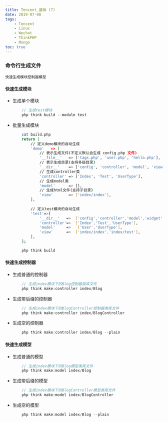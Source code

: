 ```yaml
---
title: Tencent_基础 (7)
date: 2019-07-08
tags: 
    - Tencent
    - Linux
    - Wechat
    - ThinkPHP
    - Mongo
toc: true
---
```


### 命令行生成文件
    快速生成模块控制器模型

<!-- more -->

#### 快速生成模块
- 生成单个模块
    ```php
        // 生成test模块
        php think build --module test
    ```
- 批量生成模块
    ```bash
        cat build.php
        return [
            // 定义demo模块的自动生成
            'demo'   => [
                // 表示生成文件(不定义默认会生成 config.php 文件)
                '__file__'   => ['tags.php', 'user.php', 'hello.php'],
                // 表示生成目录(支持多级目录)
                '__dir__'    => ['config', 'controller', 'model', 'view'],
                // 生成controller类
                'controller' => ['Index', 'Test', 'UserType'],
                // 生成model类
                'model'      => [],
                // 生成html文件(支持子目录)
                'view'       => ['index/index'],
            ],    
            
            // 定义test模块的自动生成
            'test'=>[
                '__dir__'   =>  ['config','controller','model','widget'],
                'controller'=>  ['Index','Test','UserType'],
                'model'     =>   ['User','UserType'],
                'view'      =>  ['index/index','index/test'],
            ],
        ];

        php think build
    ```

#### 快速生成控制器
- 生成普通的控制器
    ```php
        // 生成index模块下的Blog控制器类库文件
        php think make:controller index/Blog
    ```
- 生成带后缀的控制器
    ```php
        // 生成index模块下的BlogController控制器类库文件
        php think make:controller index/BlogController
    ```
- 生成空的控制器
    ```php
        php think make:controller index/Blog --plain
    ```

#### 快速生成模型
- 生成普通的模型
    ```php
        // 生成index模块下的Blog模型类库文件
        php think make:model index/Blog
    ```
- 生成带后缀的模型
    ```php
        // 生成index模块下的BlogController模型类库文件
        php think make:model index/BlogController
    ```
- 生成空的模型
    ```php
        php think make:model index/Blog --plain
    ```